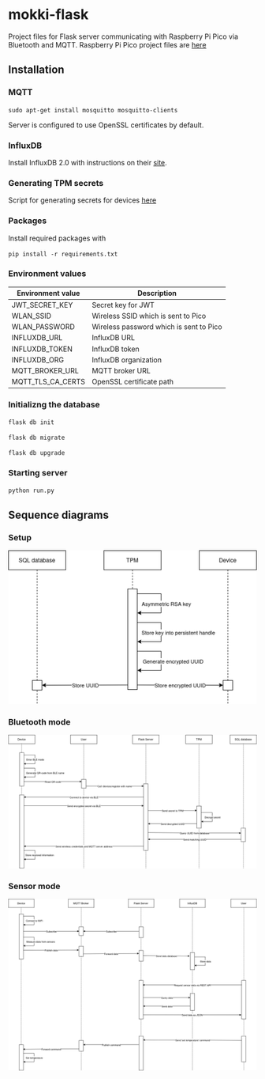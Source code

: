 # mokki-flask

Project files for Flask server communicating with Raspberry Pi Pico via Bluetooth and MQTT. Raspberry Pi Pico project files are [here](https://github.com/teemueer/mokki-pico)

## Installation

### MQTT

`sudo apt-get install mosquitto mosquitto-clients`

Server is configured to use OpenSSL certificates by default.

### InfluxDB

Install InfluxDB 2.0 with instructions on their [site](https://docs.influxdata.com/influxdb/v2/install/).

### Generating TPM secrets

Script for generating secrets for devices [here](https://github.com/teemueer/mokki-flask/blob/master/management/tpm.sh)

### Packages

Install required packages with

`pip install -r requirements.txt`

### Environment values

| Environment value | Description |
| --- | --- |
| JWT_SECRET_KEY | Secret key for JWT |
| WLAN_SSID | Wireless SSID which is sent to Pico |
| WLAN_PASSWORD | Wireless password which is sent to Pico |
| INFLUXDB_URL | InfluxDB URL |
| INFLUXDB_TOKEN | InfluxDB token |
| INFLUXDB_ORG | InfluxDB organization |
| MQTT_BROKER_URL | MQTT broker URL |
| MQTT_TLS_CA_CERTS | OpenSSL certificate path |

### Initializng the database

`flask db init`

`flask db migrate`

`flask db upgrade`

### Starting server

`python run.py`

## Sequence diagrams

### Setup

![Setup](https://github.com/teemueer/mokki-flask/blob/master/diagrams/init.drawio.png)


### Bluetooth mode

![Pairing](https://github.com/teemueer/mokki-flask/blob/master/diagrams/pairing.drawio.png)


### Sensor mode

![Setup](https://github.com/teemueer/mokki-flask/blob/master/diagrams/sensor.drawio.png)
